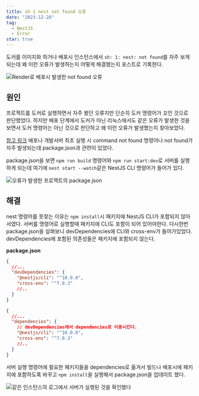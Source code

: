 ```yaml
---
title: sh 1 nest not found 오류
date: "2023-12-28"
tag:
  - NestJS
  - Error
star: true
---
```


도커를 이미지화 하거나 배포시 인스턴스에서 `sh: 1: nest: not found`를 자주 보게 되는데
왜 이런 오류가 발생하는지 어떻게 해결했는지 포스트로 기록한다.

![Render로 배포시 발생한 not found 오류](https://github.com/develop-pix/dump-in-Admin-BE/assets/96982072/bf72345c-c77e-48b3-a173-41d3a702ca19)

<!-- end -->

## 원인

프로젝트를 도커로 실행하면서 자주 봤던 오류지만 단순히 도커 명령어가 꼬인 것으로 판단했었다.
하지만 배포 단계에서 도커가 아닌 리눅스에서도 같은 오류가 발생한 것을 보면서 도커 명령어는 아닌 것으로 판단하고 왜 이런 오류가 발생했는지 찾아보았다.

[참고 링크](https://stackoverflow.com/questions/55805275/nest-command-not-found)
배포나 개발서버 최초 실행 시 command not found 명령어나 not found가 자주 발생되는데
package.json과 관련이 있었다.

package.json을 보면 `npm run build` 명령어와 `npm run start:dev`로 서버를 실행하게 되는데
여기에 `nest start --watch`같은 NestJS CLI 명령어가 들어가 있다.

![오류가 발생한 프로젝트의 package.json](https://github.com/develop-pix/dump-in-Admin-BE/assets/96982072/be9c6162-88a3-4b79-adc6-4323e4ea1dae)

## 해결

nest 명령어를 못찾는 이유는 `npm install`시 패키지에 NestJS CLI가 포함되지 않아서였다.
서버를 명령어로 실행할때 패키지에 CLI도 포함이 되어 있어야한다.
다시한번 package.json을 살펴보니 devDependencies에 CLI와 cross-env가 들어가있었다.
devDependencies에 포함된 의존성들은 패키지에 포함되지 않는다.

**package.json**

```json
{
  //...
  "devDependencies": {
    "@nestjs/cli": "^10.0.0",
    "cross-env": "^7.0.3"
    //..
  }
}
```

```json
{
  //...
  "dependencies": {
    // devDependencies에서 dependencies로 이동시킨다.
    "@nestjs/cli": "^10.0.0",
    "cross-env": "^7.0.3"
    //..
  }
}
```

서버 실행 명령어에 필요한 패키지들을 dependencies로 옮겨서 빌드나 배포시에 패키지에 포함하도록 바꾸고
`npm install`을 실행해서 package.json을 업데이트 했다.

![같은 인스턴스의 로그에서 서버가 실행된 것을 확인했다](https://github.com/develop-pix/dump-in-Admin-BE/assets/96982072/2615a0a2-045f-4e3d-88b8-49cef9c9c52a)
